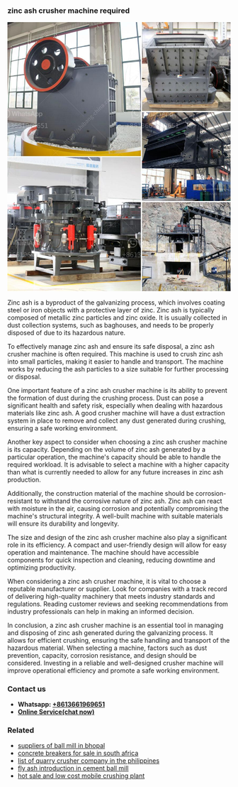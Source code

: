 <h3>zinc ash crusher machine required</h3><img src='1708499133.jpg' alt=''><p>Zinc ash is a byproduct of the galvanizing process, which involves coating steel or iron objects with a protective layer of zinc. Zinc ash is typically composed of metallic zinc particles and zinc oxide. It is usually collected in dust collection systems, such as baghouses, and needs to be properly disposed of due to its hazardous nature.</p><p>To effectively manage zinc ash and ensure its safe disposal, a zinc ash crusher machine is often required. This machine is used to crush zinc ash into small particles, making it easier to handle and transport. The machine works by reducing the ash particles to a size suitable for further processing or disposal.</p><p>One important feature of a zinc ash crusher machine is its ability to prevent the formation of dust during the crushing process. Dust can pose a significant health and safety risk, especially when dealing with hazardous materials like zinc ash. A good crusher machine will have a dust extraction system in place to remove and collect any dust generated during crushing, ensuring a safe working environment.</p><p>Another key aspect to consider when choosing a zinc ash crusher machine is its capacity. Depending on the volume of zinc ash generated by a particular operation, the machine's capacity should be able to handle the required workload. It is advisable to select a machine with a higher capacity than what is currently needed to allow for any future increases in zinc ash production.</p><p>Additionally, the construction material of the machine should be corrosion-resistant to withstand the corrosive nature of zinc ash. Zinc ash can react with moisture in the air, causing corrosion and potentially compromising the machine's structural integrity. A well-built machine with suitable materials will ensure its durability and longevity.</p><p>The size and design of the zinc ash crusher machine also play a significant role in its efficiency. A compact and user-friendly design will allow for easy operation and maintenance. The machine should have accessible components for quick inspection and cleaning, reducing downtime and optimizing productivity.</p><p>When considering a zinc ash crusher machine, it is vital to choose a reputable manufacturer or supplier. Look for companies with a track record of delivering high-quality machinery that meets industry standards and regulations. Reading customer reviews and seeking recommendations from industry professionals can help in making an informed decision.</p><p>In conclusion, a zinc ash crusher machine is an essential tool in managing and disposing of zinc ash generated during the galvanizing process. It allows for efficient crushing, ensuring the safe handling and transport of the hazardous material. When selecting a machine, factors such as dust prevention, capacity, corrosion resistance, and design should be considered. Investing in a reliable and well-designed crusher machine will improve operational efficiency and promote a safe working environment.</p><h3>Contact us</h3><ul><li><strong>Whatsapp:&nbsp;<a href="https://wa.me/8613661969651">+8613661969651</a></strong></li><li><a href="https://swt.shibang-china.com/?git&amp;zhl&amp;zinc ash crusher machine required"><strong>Online Service(chat now)</strong></a></li></ul><h3>Related</h3><ul><li><a href='suppliers of ball mill in bhopal.md'>suppliers of ball mill in bhopal</a></li><li><a href='concrete breakers for sale in south africa.md'>concrete breakers for sale in south africa</a></li><li><a href='list of quarry crusher company in the philippines.md'>list of quarry crusher company in the philippines</a></li><li><a href='fly ash introduction in cement ball mill.md'>fly ash introduction in cement ball mill</a></li><li><a href='hot sale and low cost mobile crushing plant.md'>hot sale and low cost mobile crushing plant</a></li></ul>